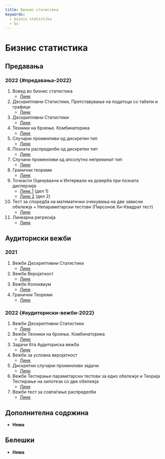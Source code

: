 ```yaml
---
title: Бизнис статистика
keywords:
  - biznis statistika
  - bs
---
```


# Бизнис статистика

## Предавања

### 2022 {#предавања-2022}

1. Вовед во бизнис статистика
   - [Линк](https://bbb-lb.finki.ukim.mk/playback/presentation/2.3/64f943325794d8f3b2daecd40745e5d6bdeea0f9-1645005060565)
2. Дескриптивни Статистики, Претставување на податоци со табели и графици
   - [Линк](https://bbb-lb.finki.ukim.mk/playback/presentation/2.3/64f943325794d8f3b2daecd40745e5d6bdeea0f9-1645511182480)
3. Дескриптивни Статистики
   - [Линк](https://bbb-lb.finki.ukim.mk/playback/presentation/2.3/64f943325794d8f3b2daecd40745e5d6bdeea0f9-1645772105562)
4. Техники на броење. Комбинаторика
   - [Линк](https://bbb-lb.finki.ukim.mk/playback/presentation/2.3/64f943325794d8f3b2daecd40745e5d6bdeea0f9-1646376980233)
5. Случајни променливи од дискретен тип
   - [Линк](https://bbb-lb.finki.ukim.mk/playback/presentation/2.3/64f943325794d8f3b2daecd40745e5d6bdeea0f9-1647586539900)
6. Познати распределби од дискретен тип
   - [Линк](https://bbb-lb.finki.ukim.mk/playback/presentation/2.3/64f943325794d8f3b2daecd40745e5d6bdeea0f9-1647931917714)
7. Случани променливи од апсолутно непрекинат тип
   - [Линк](https://bbb-lb.finki.ukim.mk/playback/presentation/2.3/64f943325794d8f3b2daecd40745e5d6bdeea0f9-1648533136575)
8. Гранични теореми
   - [Линк](https://bbb-lb.finki.ukim.mk/playback/presentation/2.3/64f943325794d8f3b2daecd40745e5d6bdeea0f9-1649742867029)
9. Точкасти Оценуваачи и Интервали на доверба при позната дисперзија
   - [Линк 1](https://bbb-lb.finki.ukim.mk/playback/presentation/2.3/64f943325794d8f3b2daecd40745e5d6bdeea0f9-1650002401466) (дел 1)
   - [Линк 2](https://bbb-lb.finki.ukim.mk/playback/presentation/2.3/64f943325794d8f3b2daecd40745e5d6bdeea0f9-1650347330652) (дел 2)
10. Тест за споредба на математички очекувања на две зависни обележја + Непараметарски тестови (Пирсонов Хи-Квадрат тест)
    - [Линк](https://bbb-lb.finki.ukim.mk/playback/presentation/2.3/64f943325794d8f3b2daecd40745e5d6bdeea0f9-1651557333694)
11. Линеарна регресија
    - [Линк](https://bbb-lb.finki.ukim.mk/playback/presentation/2.3/64f943325794d8f3b2daecd40745e5d6bdeea0f9-1652162239404)

## Аудиториски вежби

### 2021

1. Вежби Дескриптивни Статистики
    - [Линк](https://bbb-lb.finki.ukim.mk/playback/presentation/2.3/e64effaa011cdf78c01e149d8fc370ab386779d4-1614606990516?meetingId=e64effaa011cdf78c01e149d8fc370ab386779d4-1614606990516)
2. Вежби Веројатност
    - [Линк](https://bbb-lb.finki.ukim.mk/playback/presentation/2.3/e64effaa011cdf78c01e149d8fc370ab386779d4-1615384692436?meetingId=e64effaa011cdf78c01e149d8fc370ab386779d4-1615384692436)
3. Вежби Колоквиум
    - [Линк](https://bbb-lb.finki.ukim.mk/playback/presentation/2.3/e64effaa011cdf78c01e149d8fc370ab386779d4-1616594448891?meetingId=e64effaa011cdf78c01e149d8fc370ab386779d4-1616594448891)
4. Гранични Теореми
    - [Линк](https://bbb-lb.finki.ukim.mk/playback/presentation/2.3/e64effaa011cdf78c01e149d8fc370ab386779d4-1618405252451?meetingId=e64effaa011cdf78c01e149d8fc370ab386779d4-1618405252451)

### 2022 {#аудиториски-вежби-2022}

1. Вежби Дескриптивни Статистики
   - [Линк](https://bbb-lb.finki.ukim.mk/playback/presentation/2.3/64f943325794d8f3b2daecd40745e5d6bdeea0f9-1646117109977)
2. Вежби Техники на броење. Комбинаторика
   - [Линк](https://bbb-lb.finki.ukim.mk/playback/presentation/2.3/64f943325794d8f3b2daecd40745e5d6bdeea0f9-1646722408558)
3. Задачи 6та Аудиториска вежба
   - [Линк](https://bbb-lb.finki.ukim.mk/playback/presentation/2.3/64f943325794d8f3b2daecd40745e5d6bdeea0f9-1646981704748)
4. Вежби за условна веројатност
   - [Линк](https://bbb-lb.finki.ukim.mk/playback/presentation/2.3/64f943325794d8f3b2daecd40745e5d6bdeea0f9-1647327218446)
5. Дискретни случајни променливи задачи
   - [Линк](https://bbb-lb.finki.ukim.mk/playback/presentation/2.3/64f943325794d8f3b2daecd40745e5d6bdeea0f9-1648223736078)
6. Вежби Тестирање параметарски тестови за едно обележје и Теорија Тестирање на хипотези со две обележја
   - [Линк](https://bbb-lb.finki.ukim.mk/playback/presentation/2.3/64f943325794d8f3b2daecd40745e5d6bdeea0f9-1651211718928)
7. Вежби тест за совпаѓање распределби
   - [Линк](https://bbb-lb.finki.ukim.mk/playback/presentation/2.3/64f943325794d8f3b2daecd40745e5d6bdeea0f9-1651816506469)

## Дополнителна содржина

- **Нема**

## Белешки

- **Нема**
